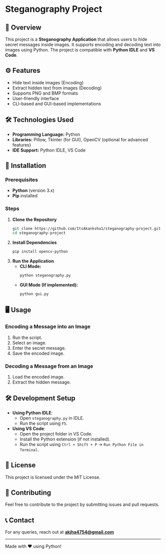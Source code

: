 # Steganography Project

## 📌 Overview
This project is a **Steganography Application** that allows users to hide secret messages inside images. It supports encoding and decoding text into images using Python. The project is compatible with **Python IDLE** and **VS Code**.

## ⚙️ Features
- Hide text inside images (Encoding)
- Extract hidden text from images (Decoding)
- Supports PNG and BMP formats
- User-friendly interface
- CLI-based and GUI-based implementations

## 🛠️ Technologies Used
- **Programming Language:** Python
- **Libraries:** Pillow, Tkinter (for GUI), OpenCV (optional for advanced features)
- **IDE Support:** Python IDLE, VS Code

## 🚀 Installation
### Prerequisites
- **Python** (version 3.x)
- **Pip** installed

### Steps
1. **Clone the Repository**
   ```sh
   git clone https://github.com/ItsAkanksha1/steganography-project.git
   cd steganography-project
   ```
2. **Install Dependencies**
   ```sh
   pip install opencv-python
   ```
3. **Run the Application**
   - **CLI Mode:**
     ```sh
     python steganography.py
     ```
   - **GUI Mode (If implemented):**
     ```sh
     python gui.py
     ```

## 🖥️ Usage
### Encoding a Message into an Image
1. Run the script.
2. Select an image.
3. Enter the secret message.
4. Save the encoded image.

### Decoding a Message from an Image
1. Load the encoded image.
2. Extract the hidden message.

## 🛠 Development Setup
- **Using Python IDLE**:
  - Open `steganography.py` in IDLE.
  - Run the script using `F5`.
- **Using VS Code**:
  - Open the project folder in VS Code.
  - Install the Python extension (if not installed).
  - Run the script using `Ctrl + Shift + P` → `Run Python File in Terminal`.

## 📜 License
This project is licensed under the MIT License.

## 🤝 Contributing
Feel free to contribute to the project by submitting issues and pull requests.

## 📞 Contact
For any queries, reach out at **akjha4754@gmail.com**

---
Made with ❤️ using Python!

